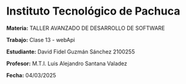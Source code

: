 # Instituto Tecnológico de Pachuca

**Materia:**
TALLER AVANZADO DE DESARROLLO DE SOFTWARE

**Trabajo:**
Clase 13 - webApi

**Estudiante:**
David Fidel Guzmán Sánchez 2100255

**Profesor:**
M.T.I. Luis Alejandro Santana Valadez

**Fecha:**
04/03/2025

